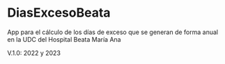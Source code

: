 # DiasExcesoBeata

App para el cálculo de los días de exceso que se generan de forma anual en la UDC del Hospital Beata María Ana

V.1.0: 2022 y 2023
